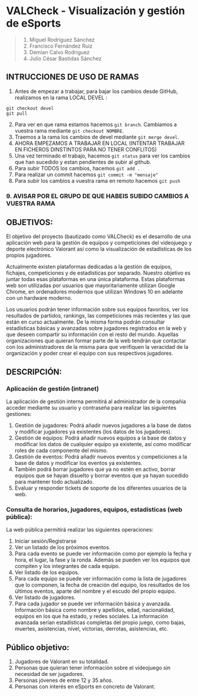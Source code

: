 # **VALCheck - Visualización y gestión de eSports**

> 1. Miguel Rodríguez Sánchez
> 2. Francisco Fernández Ruiz
> 3. Demian Calvo Rodríguez
> 4. Julio César Bastidas Sánchez

## INTRUCCIONES DE USO DE RAMAS
1. Antes de empezar a trabajar, para bajar los cambios desde GitHub, realizamos en la rama LOCAL DEVEL :
```
git checkout devel
git pull
```
2. Para ver en que rama estamos hacemos `git branch`. Cambiamos a vuestra rama mediante `git checkout NOMBRE`.
3. Traemos a la rama los cambios de devel mediante `git merge devel`.
4. AHORA EMPEZAMOS A TRABAJAR EN LOCAL (INTENTAR TRABAJAR EN FICHEROS DINSTINTOS PARA NO TENER CONFLITOS)
5. Una vez terminado el trabajo, hacemos `git status` para ver los cambios que han sucedido y estan pendientes de subir al github.
6. Para subir TODOS los cambios, hacemos `git add .`
7. Para realizar un commit hacemos `git commit -m "mensaje"`
8. Para subir los cambios a vuestra rama en remoto hacemos `git push`

### 9. AVISAR POR EL GRUPO DE QUE HABEIS SUBIDO CAMBIOS A VUESTRA RAMA

## OBJETIVOS:

El objetivo del proyecto (bautizado como VALCheck) es el desarrollo de una aplicación web para la gestión de equipos y competiciones del videojuego y deporte electrónico Valorant así como la visualización de estadísticas de los propios jugadores.

Actualmente existen plataformas dedicadas a la gestión de equipos, fichajes, competiciones y de estadísticas por separado. Nuestro objetivo es juntar todas esas plataformas en una única plataforma. Estas plataformas web son utilizadas por usuarios que mayoritariamente utilizan Google Chrome, en ordenadores modernos que utilizan Windows 10 en adelante con un hardware moderno.

Los usuarios podrán tener información sobre sus equipos favoritos, ver los resultados de partidos, rankings, las competiciones más recientes y las que están en curso actualmente. De la misma forma podrán consultar estadísticas básicas y avanzadas sobre jugadores registrados en la web y que deseen compartir su información con el resto del mundo. Aquellas organizaciones que quieran formar parte de la web tendrán que contactar con los administradores de la misma para que verifiquen la veracidad de la organización y poder crear el equipo con sus respectivos jugadores.

## DESCRIPCIÓN:

### Aplicación de gestión (intranet)

La aplicación de gestión interna permitirá al administrador de la compañía acceder
mediante su usuario y contraseña para realizar las siguientes gestiones:

1. Gestión de jugadores: Podrá añadir nuevos jugadores a la base de datos y modificar jugadores ya existentes (los datos de los jugadores).
2. Gestión de equipos: Podrá añadir nuevos equipos a la base de datos y modificar los datos de cualquier equipo ya existente, así como modificar roles de cada componente del mismo.
3. Gestión de eventos: Podrá añadir nuevos eventos y competiciones a la base de datos y modificar los eventos ya existentes.
4. También podrá borrar jugadores que ya no estén en activo, borrar equipos que se hayan disuelto y borrar eventos que ya hayan sucedido para mantener todo actualizado.
5. Evaluar y responder tickets de soporte de los diferentes usuarios de la web.

### Consulta de horarios, jugadores, equipos, estadísticas (web pública):

La web pública permitirá realizar las siguientes operaciones:

1. Iniciar sesión/Registrarse
2. Ver un listado de los próximos eventos.
3. Para cada evento se puede ver información como por ejemplo la fecha y hora, el lugar, la fase y la ronda. Además se pueden ver los equipos que compiten y los integrantes de cada equipo.
4. Ver listado de los equipos.
5. Para cada equipo se puede ver información como la lista de jugadores que lo componen, la fecha de creación del equipo, los resultados de los últimos eventos, aparte del nombre y el escudo del propio equipo.
6. Ver listado de jugadores.
7. Para cada jugador se puede ver información básica y avanzada. Información básica como nombre y apellidos, edad, nacionalidad, equipos en los que ha estado, y redes sociales. La información avanzada serían estadísticas completas del propio juego, como bajas, muertes, asistencias, nivel, victorias, derrotas, asistencias, etc.

## Público objetivo:

1. Jugadores de Valorant en su totalidad.
2. Personas que quieran tener información sobre el videojuego sin necesidad de ser jugadores.
3. Personas jóvenes de entre 12 y 35 años.
4. Personas con interés en eSports en concreto de Valorant.